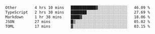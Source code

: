 <!--START_SECTION:waka-->

```txt
Other        4 hrs 10 mins   ███████████▓░░░░░░░░░░░░░   46.09 %
TypeScript   2 hrs 30 mins   ███████░░░░░░░░░░░░░░░░░░   27.69 %
Markdown     1 hr 38 mins    ████▓░░░░░░░░░░░░░░░░░░░░   18.06 %
JSON         27 mins         █▒░░░░░░░░░░░░░░░░░░░░░░░   05.02 %
TOML         17 mins         ▓░░░░░░░░░░░░░░░░░░░░░░░░   03.15 %
```

<!--END_SECTION:waka-->